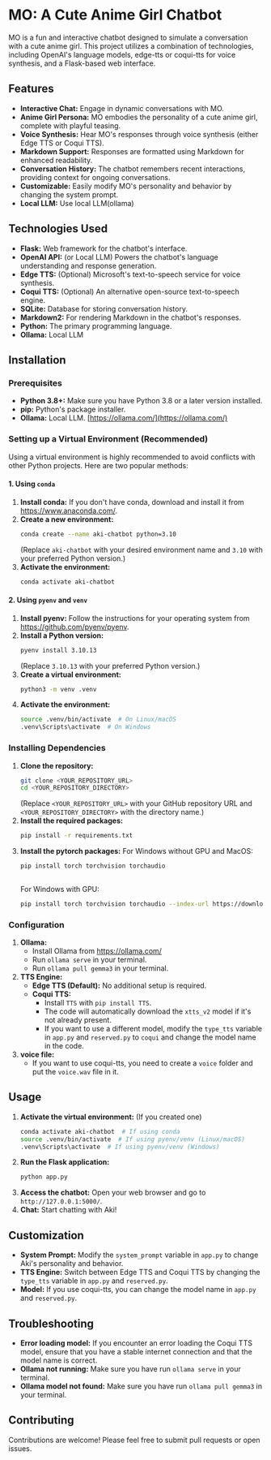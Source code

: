 # MO: A Cute Anime Girl Chatbot

MO is a fun and interactive chatbot designed to simulate a conversation with a cute anime girl. This project utilizes a combination of technologies, including OpenAI's language models, edge-tts or coqui-tts for voice synthesis, and a Flask-based web interface.

## Features

*   **Interactive Chat:** Engage in dynamic conversations with MO.
*   **Anime Girl Persona:** MO embodies the personality of a cute anime girl, complete with playful teasing.
*   **Voice Synthesis:** Hear MO's responses through voice synthesis (either Edge TTS or Coqui TTS).
*   **Markdown Support:** Responses are formatted using Markdown for enhanced readability.
*   **Conversation History:** The chatbot remembers recent interactions, providing context for ongoing conversations.
*   **Customizable:** Easily modify MO's personality and behavior by changing the system prompt.
* **Local LLM:** Use local LLM(ollama)

## Technologies Used

*   **Flask:** Web framework for the chatbot's interface.
*   **OpenAI API:** (or Local LLM) Powers the chatbot's language understanding and response generation.
*   **Edge TTS:** (Optional) Microsoft's text-to-speech service for voice synthesis.
*   **Coqui TTS:** (Optional) An alternative open-source text-to-speech engine.
*   **SQLite:** Database for storing conversation history.
*   **Markdown2:** For rendering Markdown in the chatbot's responses.
*   **Python:** The primary programming language.
* **Ollama:** Local LLM

## Installation

### Prerequisites

*   **Python 3.8+:** Make sure you have Python 3.8 or a later version installed.
*   **pip:** Python's package installer.
*   **Ollama:** Local LLM. [https://ollama.com/](https://ollama.com/)

### Setting up a Virtual Environment (Recommended)

Using a virtual environment is highly recommended to avoid conflicts with other Python projects. Here are two popular methods:

#### 1. Using `conda`

1.  **Install conda:** If you don't have conda, download and install it from https://www.anaconda.com/.
2.  **Create a new environment:**
    ```bash
    conda create --name aki-chatbot python=3.10
    ```
    (Replace `aki-chatbot` with your desired environment name and `3.10` with your preferred Python version.)
3.  **Activate the environment:**
    ```bash
    conda activate aki-chatbot
    ```

#### 2. Using `pyenv` and `venv`

1.  **Install pyenv:** Follow the instructions for your operating system from https://github.com/pyenv/pyenv.
2.  **Install a Python version:**
    ```bash
    pyenv install 3.10.13
    ```
    (Replace `3.10.13` with your preferred Python version.)
3.  **Create a virtual environment:**
    ```bash
    python3 -m venv .venv
    ```
4.  **Activate the environment:**
    ```bash
    source .venv/bin/activate  # On Linux/macOS
    .venv\Scripts\activate  # On Windows
    ```

### Installing Dependencies

1.  **Clone the repository:**
    ```bash
    git clone <YOUR_REPOSITORY_URL>
    cd <YOUR_REPOSITORY_DIRECTORY>
    ```
    (Replace `<YOUR_REPOSITORY_URL>` with your GitHub repository URL and `<YOUR_REPOSITORY_DIRECTORY>` with the directory name.)
2.  **Install the required packages:**
    ```bash
    pip install -r requirements.txt
    ```
3.  **Install the pytorch packages:**
    For Windows without GPU and MacOS:
    ```bash
    pip install torch torchvision torchaudio 
   
    ```
    For Windows with GPU:
    ```bash
    pip install torch torchvision torchaudio --index-url https://download.pytorch.org/whl/cu118
    ```

### Configuration

1.  **Ollama:**
    *   Install Ollama from https://ollama.com/
    *   Run `ollama serve` in your terminal.
    *   Run `ollama pull gemma3` in your terminal.
2.  **TTS Engine:**
    *   **Edge TTS (Default):** No additional setup is required.
    *   **Coqui TTS:**
        *   Install `TTS` with `pip install TTS`.
        *   The code will automatically download the `xtts_v2` model if it's not already present.
        *   If you want to use a different model, modify the `type_tts` variable in `app.py` and `reserved.py` to `coqui` and change the model name in the code.
3. **voice file:**
    * If you want to use coqui-tts, you need to create a `voice` folder and put the `voice.wav` file in it.

## Usage

1.  **Activate the virtual environment:** (If you created one)
    ```bash
    conda activate aki-chatbot  # If using conda
    source .venv/bin/activate  # If using pyenv/venv (Linux/macOS)
    .venv\Scripts\activate  # If using pyenv/venv (Windows)
    ```
2.  **Run the Flask application:**
    ```bash
    python app.py
    ```
3.  **Access the chatbot:** Open your web browser and go to `http://127.0.0.1:5000/`.
4. **Chat:** Start chatting with Aki!

## Customization

*   **System Prompt:** Modify the `system_prompt` variable in `app.py` to change Aki's personality and behavior.
*   **TTS Engine:** Switch between Edge TTS and Coqui TTS by changing the `type_tts` variable in `app.py` and `reserved.py`.
*   **Model:** If you use coqui-tts, you can change the model name in `app.py` and `reserved.py`.

## Troubleshooting

*   **Error loading model:** If you encounter an error loading the Coqui TTS model, ensure that you have a stable internet connection and that the model name is correct.
*   **Ollama not running:** Make sure you have run `ollama serve` in your terminal.
* **Ollama model not found:** Make sure you have run `ollama pull gemma3` in your terminal.

## Contributing

Contributions are welcome! Please feel free to submit pull requests or open issues.
